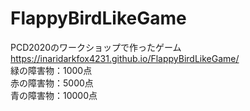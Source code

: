 # FlappyBirdLikeGame
PCD2020のワークショップで作ったゲーム  
https://inaridarkfox4231.github.io/FlappyBirdLikeGame/  
緑の障害物：1000点  
赤の障害物：5000点  
青の障害物：10000点
